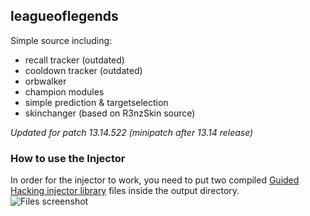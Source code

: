 ## leagueoflegends

Simple source including:
- recall tracker (outdated)
- cooldown tracker (outdated)
- orbwalker
- champion modules
- simple prediction & targetselection
- skinchanger (based on R3nzSkin source)

*Updated for patch 13.14.522 (minipatch after 13.14 release)*

### How to use the Injector

In order for the injector to work, you need to put two compiled [Guided Hacking injector library](https://github.com/Broihon/GH-Injector-Library) files inside the output directory.  
![Files screenshot](https://i.imgur.com/zVhDSCd.png)
